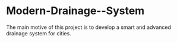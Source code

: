 # Modern-Drainage--System
The main motive of this project is to develop a smart and advanced drainage system  for cities.
